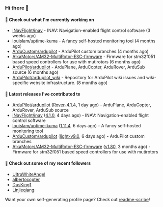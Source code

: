 ### Hi there 👋

#### 👷 Check out what I'm currently working on

- [iNavFlight/inav](https://github.com/iNavFlight/inav) - INAV: Navigation-enabled flight control software (3 weeks ago)
- [louislam/uptime-kuma](https://github.com/louislam/uptime-kuma) - A fancy self-hosted monitoring tool (4 months ago)
- [ArduCustom/ardupilot](https://github.com/ArduCustom/ardupilot) - ArduPilot custom branches (4 months ago)
- [AlkaMotors/AM32-MultiRotor-ESC-firmware](https://github.com/AlkaMotors/AM32-MultiRotor-ESC-firmware) - Firmware for stm32f051 based speed controllers for use with mutirotors (6 months ago)
- [ArduPilot/ardupilot](https://github.com/ArduPilot/ardupilot) - ArduPlane, ArduCopter, ArduRover, ArduSub source (6 months ago)
- [ArduPilot/ardupilot_wiki](https://github.com/ArduPilot/ardupilot_wiki) - Repository for ArduPilot wiki issues and wiki-specific website infrastructure. (8 months ago)

#### 🔭 Latest releases I've contributed to

- [ArduPilot/ardupilot](https://github.com/ArduPilot/ardupilot) ([Rover-4.1.4](https://github.com/ArduPilot/ardupilot/releases/tag/Rover-4.1.4), 1 day ago) - ArduPlane, ArduCopter, ArduRover, ArduSub source
- [iNavFlight/inav](https://github.com/iNavFlight/inav) ([4.1.0](https://github.com/iNavFlight/inav/releases/tag/4.1.0), 4 days ago) - INAV: Navigation-enabled flight control software
- [louislam/uptime-kuma](https://github.com/louislam/uptime-kuma) ([1.11.4](https://github.com/louislam/uptime-kuma/releases/tag/1.11.4), 6 days ago) - A fancy self-hosted monitoring tool
- [ArduCustom/ardupilot](https://github.com/ArduCustom/ardupilot) ([light-v9.0](https://github.com/ArduCustom/ardupilot/releases/tag/light-v9.0), 6 days ago) - ArduPilot custom branches
- [AlkaMotors/AM32-MultiRotor-ESC-firmware](https://github.com/AlkaMotors/AM32-MultiRotor-ESC-firmware) ([v1.80](https://github.com/AlkaMotors/AM32-MultiRotor-ESC-firmware/releases/tag/v1.80), 3 months ago) - Firmware for stm32f051 based speed controllers for use with mutirotors

#### 👯 Check out some of my recent followers

- [UltraWhiteAngel](https://github.com/UltraWhiteAngel)
- [albertocopter](https://github.com/albertocopter)
- [DusKing1](https://github.com/DusKing1)
- [Linjieqiang](https://github.com/Linjieqiang)

Want your own self-generating profile page? Check out [readme-scribe](https://github.com/muesli/readme-scribe)!
